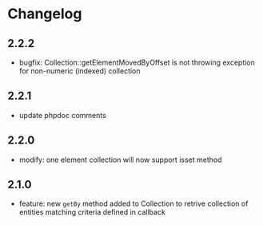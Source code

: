 # Changelog

## 2.2.2

- bugfix: Collection::getElementMovedByOffset is not throwing exception for non-numeric (indexed) collection

## 2.2.1

- update phpdoc comments

## 2.2.0

- modify: one element collection will now support isset method

## 2.1.0

- feature: new `getBy` method added to Collection to retrive collection of entities matching criteria defined in callback
